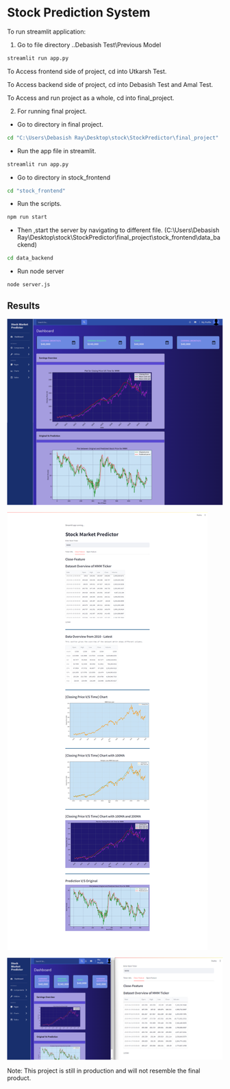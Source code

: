 # Stock Prediction System

To run streamlit application:

1. Go to file directory ..Debasish Test\Previous Model

```bash
streamlit run app.py
```

To Access frontend side of project, cd into Utkarsh Test.

To Access backend side of project, cd into Debasish Test and Amal Test.

To Access and run project as a whole, cd into final_project.

2. For running final project.

- Go to directory in final project.

```cmd
cd "C:\Users\Debasish Ray\Desktop\stock\StockPredictor\final_project"
```

- Run the app file in streamlit.

```bash
streamlit run app.py
```

- Go to directory in stock_frontend

```bash
cd "stock_frontend"
```

- Run the scripts.

```bash
npm run start
```

- Then ,start the server by navigating to different file.
(C:\Users\Debasish Ray\Desktop\stock\StockPredictor\final_project\stock_frontend\data_backend)

```cmd
cd data_backend
```

- Run node server

```bash
node server.js
```


## Results

![Frontend Integration](/Project%20Overview/images/Frontend.png)

![Backend Integration](/Project%20Overview/images/Backend.png)

![Backend Integration](/Project%20Overview/images/Frontend+Backend.png)

Note: This project is still in production and will not resemble the final product.

